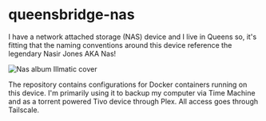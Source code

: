 # queensbridge-nas

I have a network attached storage (NAS) device and I live in Queens so, it's
fitting that the naming conventions around this device reference the legendary
Nasir Jones AKA Nas!

![Nas album Illmatic cover](https://upload.wikimedia.org/wikipedia/en/2/27/IllmaticNas.jpg)

The repository contains configurations for Docker containers running on this
device. I'm primarily using it to backup my computer via Time Machine and as
a torrent powered Tivo device through Plex. All access goes through Tailscale.
